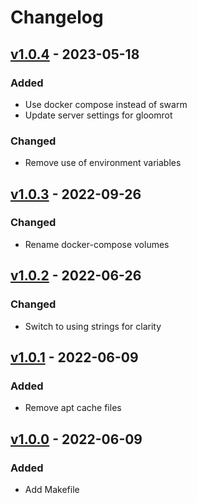 # Changelog

## [v1.0.4](https://github.com/fboulnois/vrising-docker/compare/v1.0.3...v1.0.4) - 2023-05-18

### Added

* Use docker compose instead of swarm
* Update server settings for gloomrot

### Changed

* Remove use of environment variables

## [v1.0.3](https://github.com/fboulnois/vrising-docker/compare/v1.0.2...v1.0.3) - 2022-09-26

### Changed

* Rename docker-compose volumes

## [v1.0.2](https://github.com/fboulnois/vrising-docker/compare/v1.0.1...v1.0.2) - 2022-06-26

### Changed

* Switch to using strings for clarity

## [v1.0.1](https://github.com/fboulnois/vrising-docker/compare/v1.0.0...v1.0.1) - 2022-06-09

### Added

* Remove apt cache files

## [v1.0.0](https://github.com/fboulnois/vrising-docker/releases/tag/v1.0.0) - 2022-06-09

### Added

* Add Makefile
